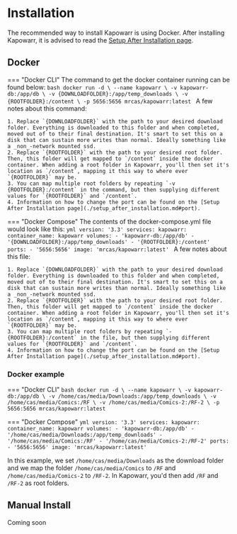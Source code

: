 # Installation

The recommended way to install Kapowarr is using Docker. After installing Kapowarr, it is advised to read the [Setup After Installation page](./setup_after_installation.md).

## Docker
=== "Docker CLI"
	The command to get the docker container running can be found below:
	```bash
	docker run -d \
		--name kapowarr \
		-v kapowarr-db:/app/db \
		-v {DOWNLOADFOLDER}:/app/temp_downloads \
		-v {ROOTFOLDER}:/content \
		-p 5656:5656
		mrcas/kapowarr:latest
	```
	A few notes about this command:

	1. Replace `{DOWNLOADFOLDER}` with the path to your desired download folder. Everything is downloaded to this folder and when completed, moved out of to their final destination. It's smart to set this on a disk that can sustain more writes than normal. Ideally something like a _non_-network mounted ssd.
	2. Replace `{ROOTFOLDER}` with the path to your desired root folder. Then, this folder will get mapped to `/content` inside the docker container. When adding a root folder in Kapowarr, you'll then set it's location as `/content`, mapping it this way to where ever `{ROOTFOLDER}` may be.
	3. You can map multiple root folders by repeating `-v {ROOTFOLDER}:/content` in the command, but then supplying different values for `{ROOTFOLDER}` and `/content`.
	4. Information on how to change the port can be found on the [Setup After Installation page](./setup_after_installation.md#port).

=== "Docker Compose"
	The contents of the docker-compose.yml file would look like this:
	```yml
	version: '3.3'
	services:
		kapowarr:
			container_name: kapowarr
			volumes:
				- 'kapowarr-db:/app/db'
				- '{DOWNLOADFOLDER}:/app/temp_downloads'
				- '{ROOTFOLDER}:/content'
			ports:
				- '5656:5656'
			image: 'mrcas/kapowarr:latest'
	```
	A few notes about this file:

	1. Replace `{DOWNLOADFOLDER}` with the path to your desired download folder. Everything is downloaded to this folder and when completed, moved out of to their final destination. It's smart to set this on a disk that can sustain more writes than normal. Ideally something like a _non_-network mounted ssd.
	2. Replace `{ROOTFOLDER}` with the path to your desired root folder. Then, this folder will get mapped to `/content` inside the docker container. When adding a root folder in Kapowarr, you'll then set it's location as `/content`, mapping it this way to where ever `{ROOTFOLDER}` may be.
	3. You can map multiple root folders by repeating `- {ROOTFOLDER}:/content` in the file, but then supplying different values for `{ROOTFOLDER}` and `/content`.
	4. Information on how to change the port can be found on the [Setup After Installation page](./setup_after_installation.md#port).

### Docker example
=== "Docker CLI"
	```bash
	docker run -d \
		--name kapowarr \
		-v kapowarr-db:/app/db \
		-v /home/cas/media/Downloads:/app/temp_downloads \
		-v /home/cas/media/Comics:/RF \
		-v /home/cas/media/Comics-2:/RF-2 \
		-p 5656:5656
		mrcas/kapowarr:latest
	```

=== "Docker Compose"
	```yml
	version: '3.3'
	services:
		kapowarr:
			container_name: kapowarr
			volumes:
				- 'kapowarr-db:/app/db'
				- '/home/cas/media/Downloads:/app/temp_downloads'
				- '/home/cas/media/Comics:/RF'
				- '/home/cas/media/Comics-2:/RF-2'
			ports:
				- '5656:5656'
			image: 'mrcas/kapowarr:latest'
	```

In this example, we set `/home/cas/media/Downloads` as the download folder and we map the folder `/home/cas/media/Comics` to `/RF` and `/home/cas/media/Comics-2` to `/RF-2`. In Kapowarr, you'd then add `/RF` and `/RF-2` as root folders.

## Manual Install
Coming soon

